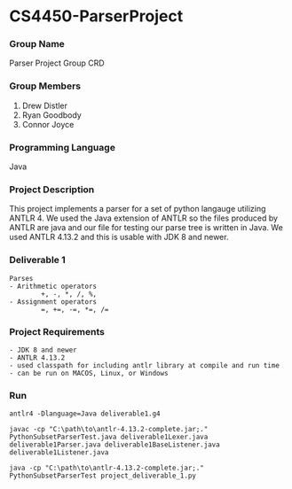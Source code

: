# CS4450-ParserProject

### Group Name

Parser Project Group CRD

### Group Members

1. Drew Distler
2. Ryan Goodbody
3. Connor Joyce

### Programming Language

Java

### Project Description

This project implements a parser for a set of python langauge utilizing ANTLR 4.  We used the Java extension of ANTLR so the files produced by ANTLR are java and our file for testing our parse tree is written in Java. We used ANTLR 
4.13.2  and this is usable with JDK 8 and newer. 

### Deliverable 1
    Parses
    - Arithmetic operators
            +, -, *, /, %,
    - Assignment operators 
            =, +=, -=, *=, /=


### Project Requirements
    - JDK 8 and newer
    - ANTLR 4.13.2
    - used classpath for including antlr library at compile and run time
    - can be run on MACOS, Linux, or Windows



### Run

`antlr4 -Dlanguage=Java deliverable1.g4`

`javac -cp "C:\path\to\antlr-4.13.2-complete.jar;." PythonSubsetParserTest.java deliverable1Lexer.java deliverable1Parser.java deliverable1BaseListener.java deliverable1Listener.java`

`java -cp "C:\path\to\antlr-4.13.2-complete.jar;." PythonSubsetParserTest project_deliverable_1.py`
